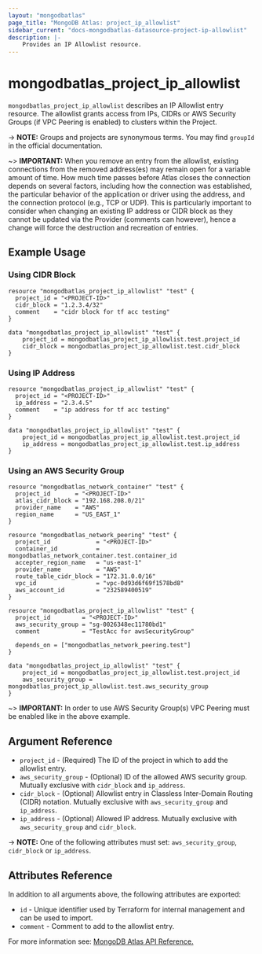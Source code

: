 ```yaml
---
layout: "mongodbatlas"
page_title: "MongoDB Atlas: project_ip_allowlist"
sidebar_current: "docs-mongodbatlas-datasource-project-ip-allowlist"
description: |-
    Provides an IP Allowlist resource.
---
```


# mongodbatlas_project_ip_allowlist

`mongodbatlas_project_ip_allowlist` describes an IP Allowlist entry resource. The allowlist grants access from IPs, CIDRs or AWS Security Groups (if VPC Peering is enabled) to clusters within the Project.

-> **NOTE:** Groups and projects are synonymous terms. You may find `groupId` in the official documentation.

~> **IMPORTANT:**
When you remove an entry from the allowlist, existing connections from the removed address(es) may remain open for a variable amount of time. How much time passes before Atlas closes the connection depends on several factors, including how the connection was established, the particular behavior of the application or driver using the address, and the connection protocol (e.g., TCP or UDP). This is particularly important to consider when changing an existing IP address or CIDR block as they cannot be updated via the Provider (comments can however), hence a change will force the destruction and recreation of entries.   


## Example Usage

### Using CIDR Block
```hcl
resource "mongodbatlas_project_ip_allowlist" "test" {
  project_id = "<PROJECT-ID>"
  cidr_block = "1.2.3.4/32"
  comment    = "cidr block for tf acc testing"
}

data "mongodbatlas_project_ip_allowlist" "test" {
	project_id = mongodbatlas_project_ip_allowlist.test.project_id
	cidr_block = mongodbatlas_project_ip_allowlist.test.cidr_block
}
```

### Using IP Address
```hcl
resource "mongodbatlas_project_ip_allowlist" "test" {
  project_id = "<PROJECT-ID>"
  ip_address = "2.3.4.5"
  comment    = "ip address for tf acc testing"
}

data "mongodbatlas_project_ip_allowlist" "test" {
	project_id = mongodbatlas_project_ip_allowlist.test.project_id
	ip_address = mongodbatlas_project_ip_allowlist.test.ip_address
}
```

### Using an AWS Security Group
```hcl
resource "mongodbatlas_network_container" "test" {
  project_id       = "<PROJECT-ID>"
  atlas_cidr_block = "192.168.208.0/21"
  provider_name    = "AWS"
  region_name      = "US_EAST_1"
}

resource "mongodbatlas_network_peering" "test" {
  project_id             = "<PROJECT-ID>"
  container_id           = mongodbatlas_network_container.test.container_id
  accepter_region_name   = "us-east-1"
  provider_name          = "AWS"
  route_table_cidr_block = "172.31.0.0/16"
  vpc_id                 = "vpc-0d93d6f69f1578bd8"
  aws_account_id         = "232589400519"
}

resource "mongodbatlas_project_ip_allowlist" "test" {
  project_id         = "<PROJECT-ID>"
  aws_security_group = "sg-0026348ec11780bd1"
  comment            = "TestAcc for awsSecurityGroup"

  depends_on = ["mongodbatlas_network_peering.test"]
}

data "mongodbatlas_project_ip_allowlist" "test" {
	project_id = mongodbatlas_project_ip_allowlist.test.project_id
	aws_security_group = mongodbatlas_project_ip_allowlist.test.aws_security_group
}
```

~> **IMPORTANT:** In order to use AWS Security Group(s) VPC Peering must be enabled like in the above example.

## Argument Reference

* `project_id` - (Required) The ID of the project in which to add the allowlist entry.
* `aws_security_group` - (Optional) ID of the allowed AWS security group. Mutually exclusive with `cidr_block` and `ip_address`.
* `cidr_block` - (Optional) Allowlist entry in Classless Inter-Domain Routing (CIDR) notation. Mutually exclusive with `aws_security_group` and `ip_address`.
* `ip_address` - (Optional) Allowed IP address. Mutually exclusive with `aws_security_group` and `cidr_block`.

-> **NOTE:** One of the following attributes must set:  `aws_security_group`, `cidr_block`  or `ip_address`.

## Attributes Reference

In addition to all arguments above, the following attributes are exported:

* `id` - Unique identifier used by Terraform for internal management and can be used to import.
* `comment` - Comment to add to the allowlist entry.

For more information see: [MongoDB Atlas API Reference.](https://docs.atlas.mongodb.com/reference/api/allowlist/)
